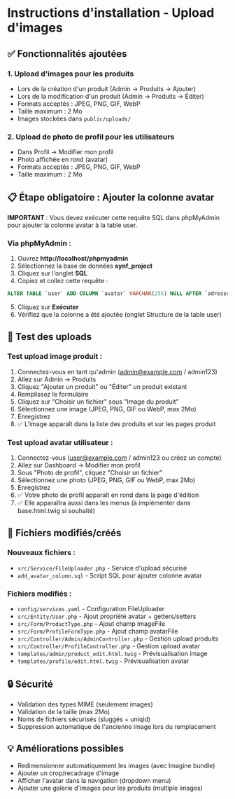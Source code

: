 # Instructions d'installation - Upload d'images

## ✅ Fonctionnalités ajoutées

### 1. Upload d'images pour les produits
- Lors de la création d'un produit (Admin → Produits → Ajouter)
- Lors de la modification d'un produit (Admin → Produits → Éditer)
- Formats acceptés : JPEG, PNG, GIF, WebP
- Taille maximum : 2 Mo
- Images stockées dans `public/uploads/`

### 2. Upload de photo de profil pour les utilisateurs
- Dans Profil → Modifier mon profil
- Photo affichée en rond (avatar)
- Formats acceptés : JPEG, PNG, GIF, WebP
- Taille maximum : 2 Mo

## 📋 Étape obligatoire : Ajouter la colonne avatar

**IMPORTANT** : Vous devez exécuter cette requête SQL dans phpMyAdmin pour ajouter la colonne avatar à la table user.

### Via phpMyAdmin :

1. Ouvrez **http://localhost/phpmyadmin**
2. Sélectionnez la base de données **synf_project**
3. Cliquez sur l'onglet **SQL**
4. Copiez et collez cette requête :

```sql
ALTER TABLE `user` ADD COLUMN `avatar` VARCHAR(255) NULL AFTER `adresse`;
```

5. Cliquez sur **Exécuter**
6. Vérifiez que la colonne a été ajoutée (onglet Structure de la table user)

## 🧪 Test des uploads

### Test upload image produit :
1. Connectez-vous en tant qu'admin (admin@example.com / admin123)
2. Allez sur Admin → Produits
3. Cliquez "Ajouter un produit" ou "Éditer" un produit existant
4. Remplissez le formulaire
5. Cliquez sur "Choisir un fichier" sous "Image du produit"
6. Sélectionnez une image (JPEG, PNG, GIF ou WebP, max 2Mo)
7. Enregistrez
8. ✅ L'image apparaît dans la liste des produits et sur les pages produit

### Test upload avatar utilisateur :
1. Connectez-vous (user@example.com / admin123 ou créez un compte)
2. Allez sur Dashboard → Modifier mon profil
3. Sous "Photo de profil", cliquez "Choisir un fichier"
4. Sélectionnez une photo (JPEG, PNG, GIF ou WebP, max 2Mo)
5. Enregistrez
6. ✅ Votre photo de profil apparaît en rond dans la page d'édition
7. ✅ Elle apparaîtra aussi dans les menus (à implémenter dans base.html.twig si souhaité)

## 📂 Fichiers modifiés/créés

### Nouveaux fichiers :
- `src/Service/FileUploader.php` - Service d'upload sécurisé
- `add_avatar_column.sql` - Script SQL pour ajouter colonne avatar

### Fichiers modifiés :
- `config/services.yaml` - Configuration FileUploader
- `src/Entity/User.php` - Ajout propriété avatar + getters/setters
- `src/Form/ProductType.php` - Ajout champ imageFile
- `src/Form/ProfileFormType.php` - Ajout champ avatarFile
- `src/Controller/Admin/AdminController.php` - Gestion upload produits
- `src/Controller/ProfileController.php` - Gestion upload avatar
- `templates/admin/product_edit.html.twig` - Prévisualisation image
- `templates/profile/edit.html.twig` - Prévisualisation avatar

## 🔒 Sécurité

- Validation des types MIME (seulement images)
- Validation de la taille (max 2Mo)
- Noms de fichiers sécurisés (sluggés + uniqid)
- Suppression automatique de l'ancienne image lors du remplacement

## 💡 Améliorations possibles

- Redimensionner automatiquement les images (avec Imagine bundle)
- Ajouter un crop/recadrage d'image
- Afficher l'avatar dans la navigation (dropdown menu)
- Ajouter une galerie d'images pour les produits (multiple images)
